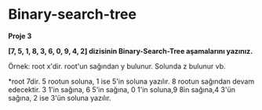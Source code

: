 # Binary-search-tree

**Proje 3**

**[7, 5, 1, 8, 3, 6, 0, 9, 4, 2] dizisinin Binary-Search-Tree aşamalarını yazınız.**

Örnek: root x'dir. root'un sağından y bulunur. Solunda z bulunur vb.


*root 7dir. 5 rootun soluna, 1 ise 5'in soluna yazılır. 8 rootun sağından devam edecektir. 
3 1'in sağına, 6 5'in sağına, 0 1'in soluna,9 8in sağına,4 3'ün sağına, 2 ise 3'ün soluna yazılır. 
